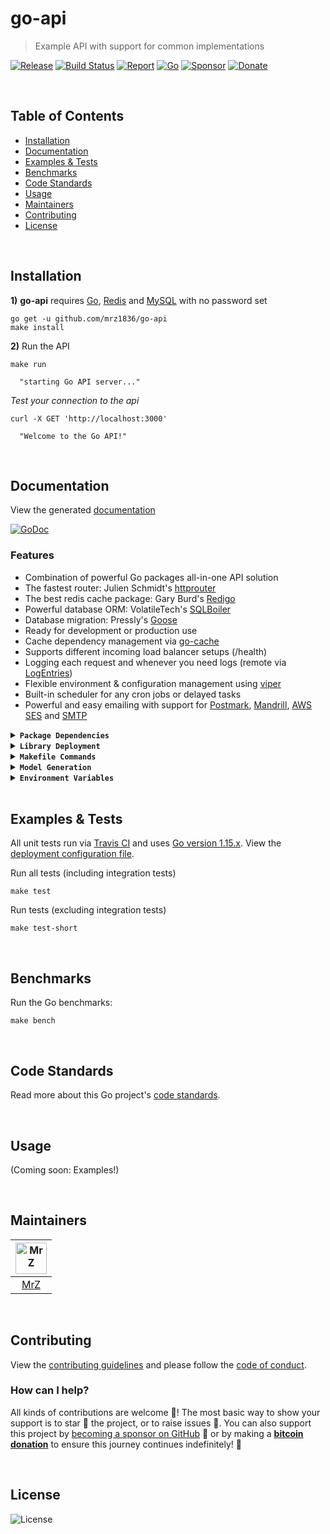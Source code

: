 # go-api
> Example API with support for common implementations

[![Release](https://img.shields.io/github/release-pre/mrz1836/go-api.svg?logo=github&style=flat&v=1)](https://github.com/mrz1836/go-api/releases)
[![Build Status](https://travis-ci.com/mrz1836/go-api.svg?branch=master)](https://travis-ci.com/mrz1836/go-api)
[![Report](https://goreportcard.com/badge/github.com/mrz1836/go-api?style=flat&v=1)](https://goreportcard.com/report/github.com/mrz1836/go-api)
[![Go](https://img.shields.io/github/go-mod/go-version/mrz1836/go-api)](https://golang.org/)
[![Sponsor](https://img.shields.io/badge/sponsor-MrZ-181717.svg?logo=github&style=flat&v=3)](https://github.com/sponsors/mrz1836)
[![Donate](https://img.shields.io/badge/donate-bitcoin-ff9900.svg?logo=bitcoin&style=flat)](https://mrz1818.com/?tab=tips&af=go-api)

<br/>

## Table of Contents
- [Installation](#installation)
- [Documentation](#documentation)
- [Examples & Tests](#examples--tests)
- [Benchmarks](#benchmarks)
- [Code Standards](#code-standards)
- [Usage](#usage)
- [Maintainers](#maintainers)
- [Contributing](#contributing)
- [License](#license)

<br/>

## Installation

**1)** **go-api** requires [Go](https://golang.org/doc/devel/release.html#policy), [Redis](https://redis.io/) and [MySQL](https://www.mysql.com/) with no password set 
```shell script
go get -u github.com/mrz1836/go-api
make install
```

**2)** Run the API
```shell script
make run

  "starting Go API server..."
```

_Test your connection to the api_
```shell script
curl -X GET 'http://localhost:3000'

  "Welcome to the Go API!"
```

<br/>

## Documentation
View the generated [documentation](https://pkg.go.dev/github.com/mrz1836/go-api)

[![GoDoc](https://godoc.org/github.com/mrz1836/go-api?status.svg&style=flat)](https://pkg.go.dev/github.com/mrz1836/go-api)

### Features
- Combination of powerful Go packages all-in-one API solution
- The fastest router: Julien Schmidt's [httprouter](https://github.com/julienschmidt/httprouter)
- The best redis cache package: Gary Burd's [Redigo](https://github.com/gomodule/redigo)
- Powerful database ORM: VolatileTech's [SQLBoiler](https://github.com/volatiletech/sqlboiler)
- Database migration: Pressly's [Goose](https://github.com/pressly/goose)
- Ready for development or production use
- Cache dependency management via [go-cache](https://github.com/mrz1836/go-cache)
- Supports different incoming load balancer setups (/health)
- Logging each request and whenever you need logs (remote via [LogEntries](https://logentries.com/))
- Flexible environment & configuration management using [viper](https://github.com/spf13/viper)
- Built-in scheduler for any cron jobs or delayed tasks
- Powerful and easy emailing with support for [Postmark](https://postmarkapp.com), [Mandrill](https://mandrillapp.com), [AWS SES](https://aws.amazon.com/ses/) and [SMTP](https://en.wikipedia.org/wiki/Simple_Mail_Transfer_Protocol)

<details>
<summary><strong><code>Package Dependencies</code></strong></summary>
<br/>

- [cron](https://github.com/robfig/cron/v3) - Run cron jobs with ease
- [go-api-router](https://github.com/mrz1836/go-api-router) - Fast and lightweight router
- [go-cache](https://github.com/mrz1836/go-cache) - Redis caching made easy
- [go-logger](https://github.com/mrz1836/go-logger) - Local or remote logging
- [go-mail](https://github.com/mrz1836/go-mail) - Email using multiple providers
- [go-sanitize](https://github.com/mrz1836/go-sanitize) - Clean data effortlessly
- [goose](https://github.com/pressly/goose) - Database migration
- [ozzo-validation](https://github.com/go-ozzo/ozzo-validation) - Extensible data validation
- [SQLBoiler](https://github.com/volatiletech/sqlboiler) - Powerful database ORM & model generation
- [viper](https://github.com/spf13/viper) - Go configuration with fangs
</details>

<details>
<summary><strong><code>Library Deployment</code></strong></summary>
<br/>

[goreleaser](https://github.com/goreleaser/goreleaser) for easy binary or library deployment to Github and can be installed via: `brew install goreleaser`.

The [.goreleaser.yml](.goreleaser.yml) file is used to configure [goreleaser](https://github.com/goreleaser/goreleaser).

Use `make release-snap` to create a snapshot version of the release, and finally `make release` to ship to production.
</details>

<details>
<summary><strong><code>Makefile Commands</code></strong></summary>
<br/>

View all `makefile` commands
```shell script
make help
```

List of all current commands:
```text
all                    Runs multiple commands
clean                  Remove previous builds and any test cache data
clean-mods             Remove all the Go mod cache
coverage               Shows the test coverage
db                     Creates a fresh database
env                    Creates a fresh database
flush-redis            Wipe out all data in redis (requires redli)
godocs                 Sync the latest tag with GoDocs
help                   Show this help message
install                Run the Custom installation
install-go             Install the application (Using Native Go)
lint                   Run the Go lint application
release                Full production release (creates release in Github)
release                Runs common.release then runs godocs
release-snap           Test the full release (build binaries)
release-test           Full production test release (everything except deploy)
replace-version        Replaces the version in HTML/JS (pre-deploy)
run                    Runs the application
run-examples           Runs all the examples
schema                 Run the Model/schema generation
tag                    Generate a new tag and push (tag version=0.0.0)
tag-remove             Remove a tag if found (tag-remove version=0.0.0)
tag-update             Update an existing tag to current commit (tag-update version=0.0.0)
test                   Runs vet, lint and ALL tests
test-short             Runs vet, lint and tests (excludes integration tests)
test-travis            Runs all tests via Travis (also exports coverage)
test-travis-short      Runs unit tests via Travis (also exports coverage)
uninstall              Uninstall the application (and remove files)
vet                    Run the Go vet application
```
</details>

<details>
<summary><strong><code>Model Generation</code></strong></summary>
<br/>

Update the `reset_api_database.sql` if you have issues running the model tests
```sql
GRANT ALL ON `dynamic-database-name-generated-from-sql-boiler`.* to 'apiDbTestUser'@'%';
```

Rebuilding the generated models/schema from the database schema:
```shell script
make schema
```

Clear local redis and reload the database
```shell script
make db
make flush-redis
```
</details>

<details>
<summary><strong><code>Environment Variables</code></strong></summary>
<br/>

All environment variables are referenced in the [config](config/config.go).

Edit the [`scripts/set_env.sh`](scripts/set_env.sh) file and modify the environment variables - IE:
```shell script
export API_SERVER_PORT=3000
```
</details>

<br/>

## Examples & Tests
All unit tests run via [Travis CI](https://travis-ci.com/mrz1836/go-api) and uses [Go version 1.15.x](https://golang.org/doc/go1.15). View the [deployment configuration file](.travis.yml).

Run all tests (including integration tests)
```shell script
make test
```

Run tests (excluding integration tests)
```shell script
make test-short
```

<br/>

## Benchmarks
Run the Go benchmarks:
```shell script
make bench
```

<br/>

## Code Standards
Read more about this Go project's [code standards](CODE_STANDARDS.md).

<br/>

## Usage
(Coming soon: Examples!)

<br/>

## Maintainers
| [<img src="https://github.com/mrz1836.png" height="50" alt="MrZ" />](https://github.com/mrz1836) |
|:---:|
| [MrZ](https://github.com/mrz1836) |

<br/>

## Contributing
View the [contributing guidelines](CONTRIBUTING.md) and please follow the [code of conduct](CODE_OF_CONDUCT.md).

### How can I help?
All kinds of contributions are welcome :raised_hands:! 
The most basic way to show your support is to star :star2: the project, or to raise issues :speech_balloon:. 
You can also support this project by [becoming a sponsor on GitHub](https://github.com/sponsors/mrz1836) :clap: 
or by making a [**bitcoin donation**](https://mrz1818.com/?tab=tips&af=go-sanitize) to ensure this journey continues indefinitely! :rocket:

<br/>

## License

![License](https://img.shields.io/github/license/mrz1836/go-api.svg?style=flat&v=1)
